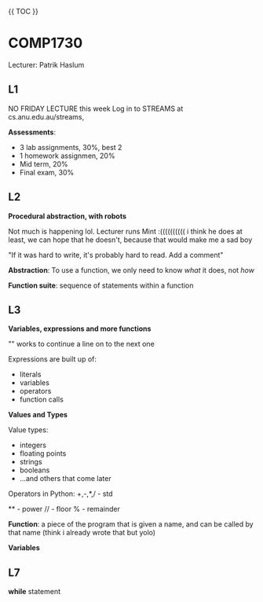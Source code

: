 {{ TOC }}

# COMP1730

Lecturer: Patrik Haslum 


## L1
NO FRIDAY LECTURE this week
Log in to STREAMS at cs.anu.edu.au/streams, 

**Assessments**:
- 3 lab assignments, 30%, best 2
- 1 homework assignmen, 20%
- Mid term, 20%
- Final exam, 30%

## L2

**Procedural abstraction, with robots**

Not much is happening lol. Lecturer runs Mint :(((((((((( i think he does at least, we can hope that he doesn't, because that would make me a sad boy

"If it was hard to write, it's probably hard to read. Add a comment"

**Abstraction**: To use a function, we only need to know *what* it does, not *how*

**Function suite**: sequence of statements within a function



## L3

**Variables, expressions and more functions**

"\" works to continue a line on to the next one

Expressions are built up of:
- literals
- variables
- operators
- function calls

**Values and Types**

Value types:
- integers
- floating points
- strings
- booleans
- ...and others that come later

Operators in Python:
+,-,*,/ - std

\*\* - power
// - floor
% - remainder

**Function**: a piece of the program that is given a name, and can be called by that name (think i already wrote that but yolo)

**Variables**

## L7

**while** statement